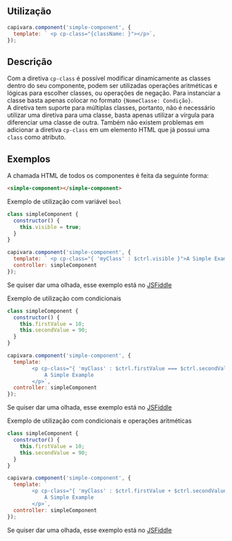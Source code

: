 ## Utilização

```js
capivara.component('simple-component', {
  template: ` <p cp-class="{className: }"></p>`,
});
```

## Descrição

Com a diretiva `cp-class` é possível modificar dinamicamente as classes dentro do seu componente, podem ser utilizadas operações aritméticas e lógicas para escolher classes, ou operações de negação. Para instanciar a classe basta apenas colocar no formato `{NomeClasse: Condição}`.<br>
A diretiva tem suporte para múltiplas classes, portanto, não é necessário utilizar uma diretiva para uma classe, basta apenas utilizar a vírgula para diferenciar uma classe de outra. Também não existem problemas em adicionar a diretiva `cp-class` em um elemento HTML que já possui uma `class` como atributo.

## Exemplos

A chamada HTML de todos os componentes é feita da seguinte forma:

```HTML
<simple-component></simple-component>
```

Exemplo de utilização com variável `bool`

```js
class simpleComponent {
  constructor() {
    this.visible = true;
  }
}

capivara.component('simple-component', {
  template: ` <p cp-class="{ 'myClass' : $ctrl.visible }">A Simple Example</p>`,
  controller: simpleComponent
});
```
Se quiser dar uma olhada, esse exemplo está no [JSFiddle](https://jsfiddle.net/zf8gqh0d/84/)

Exemplo de utilização com condicionais

```js
class simpleComponent {
  constructor() {
    this.firstValue = 10;
    this.secondValue = 90;
  }
}

capivara.component('simple-component', {
  template: ` 
        <p cp-class="{ 'myClass' : $ctrl.firstValue === $ctrl.secondValue }">
            A Simple Example
        </p>`,
  controller: simpleComponent
});
```
Se quiser dar uma olhada, esse exemplo está no [JSFiddle](https://jsfiddle.net/zf8gqh0d/83/)

Exemplo de utilização com condicionais e operações aritméticas

```js
class simpleComponent {
  constructor() {
    this.firstValue = 10;
    this.secondValue = 90;
  }
}

capivara.component('simple-component', {
  template: ` 
        <p cp-class="{ 'myClass' : $ctrl.firstValue + $ctrl.secondValue == 100 }">
            A Simple Example
        </p>`,
  controller: simpleComponent
});
```
Se quiser dar uma olhada, esse exemplo está no [JSFiddle](https://jsfiddle.net/zf8gqh0d/78/)